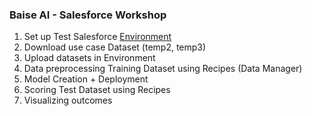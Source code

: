 ### Baise AI - Salesforce Workshop

1. Set up Test Salesforce [Environment](https://trailhead.salesforce.com/promo/orgs/analytics-de)
2. Download use case Dataset (temp2, temp3)
3. Upload datasets in Environment 
4. Data preprocessing Training Dataset using Recipes (Data Manager)
5. Model Creation + Deployment
6. Scoring Test Dataset using Recipes
7. Visualizing outcomes
